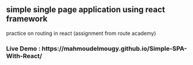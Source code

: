 <h2> simple single page application using react framework </h2>
<p> practice on routing in react (assignment from route academy) </p>
<h3> Live Demo : https://mahmoudelmougy.github.io/Simple-SPA-With-React/</h3>
